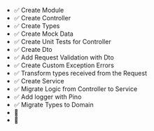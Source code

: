 - ✅ Create Module
- ✅ Create Controller
- ✅ Create Types
- ✅ Create Mock Data
- ✅ Create Unit Tests for Controller
- ✅ Create Dto
- ✅ Add Request Validation with Dto
- ✅ Create Custom Exception Errors
- ✅ Transform types received from the Request
- ✅ Create Service
- ✅ Migrate Logic from Controller to Service
- ✅ Add logger with Pino
- ✅ Migrate Types to Domain
- 🚫
- 🚫 